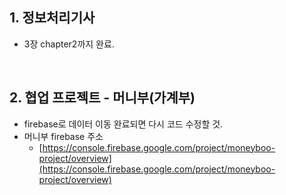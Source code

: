 ## 1. 정보처리기사
- 3장 chapter2까지 완료.

<br/>

## 2. 협업 프로젝트 - 머니부(가계부)
- firebase로 데이터 이동 완료되면 다시 코드 수정할 것.
- 머니부 firebase 주소
  - [https://console.firebase.google.com/project/moneyboo-project/overview](https://console.firebase.google.com/project/moneyboo-project/overview)
